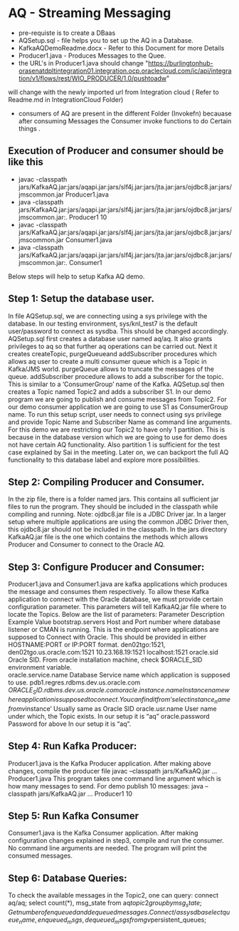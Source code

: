# AQ - Streaming Messaging

 - pre-requiste is to create a DBaas 
 - AQSetup.sql - file helps you to set up the AQ in a Database.
 - KafkaAQDemoReadme.docx  - Refer to this Document for more Details 
 - Producer1.java - Produces Messages to the Quee.
 - the URL's in Producer1.java should change 
  "https://burlingtonhub-orasenatdpltintegration01.integration.ocp.oraclecloud.com/ic/api/integration/v1/flows/rest/WIO_PRODUCER/1.0/pushtoadw"
  
  will change with the newly imported url from Integration cloud ( Refer to Readme.md in IntegrationCloud Folder)
  
 - consumers of AQ are present in the different Folder (Invokefn) becauase after consuming Messages the Consumer invoke functions to do Certain things .
 

## Execution of Producer and consumer should be like this 
- javac  -classpath jars/KafkaAQ.jar:jars/aqapi.jar:jars/slf4j.jar:jars/jta.jar:jars/ojdbc8.jar:jars/jmscommon.jar  Producer1.java
- java  -classpath jars/KafkaAQ.jar:jars/aqapi.jar:jars/slf4j.jar:jars/jta.jar:jars/ojdbc8.jar:jars/jmscommon.jar:.  Producer1 10
- javac  -classpath jars/KafkaAQ.jar:jars/aqapi.jar:jars/slf4j.jar:jars/jta.jar:jars/ojdbc8.jar:jars/jmscommon.jar Consumer1.java
- java  -classpath jars/KafkaAQ.jar:jars/aqapi.jar:jars/slf4j.jar:jars/jta.jar:jars/ojdbc8.jar:jars/jmscommon.jar:. Consumer1
  
Below steps will help to setup Kafka AQ demo.
## Step 1: Setup the database user. 
In file AQSetup.sql, we are connecting using a sys privilege with the database. In our testing environment, sys/knl_test7 is the default user/password to connect as sysdba. This should be changed accordingly. 
AQSetup.sql first creates a database user named aq/aq. It also grants privileges to aq so that further aq operations can be carried out.
Next it creates createTopic, purgeQueueand addSubscriber procedures which allows aq user to create a multi consumer queue which is a Topic in Kafka/JMS world. purgeQueue allows to truncate the messages of the queue. addSubscriber procedure allows to add a subscriber for the topic. This is similar to a ‘ConsumerGroup’ name of the Kafka.
AQSetup.sql then creates a Topic named Topic2 and adds a subscriber S1. 
In our demo program we are going to publish and consume messages from Topic2. For our demo consumer application we are going to use S1 as ConsumerGroup name. 
To run this setup script, user needs to connect using sys privilege and provide Topic Name and Subscriber Name as command line arguments.
For this demo we are restricting our Topic2 to have only 1 partition. This is because in the database version which we are going to use for demo does not have certain AQ functionality. Also partition 1 is sufficient for the test case explained by Sai in the meeting. Later on, we can backport the full AQ functionality to this database label and explore more possibilities.
## Step 2: Compiling Producer and Consumer.
In the zip file, there is a folder named jars. This contains all sufficient jar files to run the program. They should be included in the classpath while compiling and running. 
Note: ojdbc8.jar file is a JDBC Driver jar. In a larger setup where multiple applications are using the common JDBC Driver then, this ojdbc8.jar should not be included in the classpath.
In the jars directory KafkaAQ.jar file is the one which contains the methods which allows Producer and Consumer to connect to the Oracle AQ. 
## Step 3: Configure Producer and Consumer:
Producer1.java and Consumer1.java are kafka applications which produces the message and consumes them respectively. To allow these Kafka application to connect with the Oracle database, we must provide certain configuration parameter. This parameters will tell KafkaAQ.jar file where to locate the Topics.  Below are the list of parameters:
Parameter	Description	Example Value
bootstrap.servers	Host and Port number where database listener or CMAN is running.  This is the endpoint where applications are supposed to Connect with Oracle. This should be provided in either HOSTNAME:PORT or IP:PORT format.	den02tgo:1521,
den02tgo.us.oracle.com:1521
10.23.168.19:1521
localhost:1521
oracle.sid	Oracle SID. From oracle installation machine, check $ORACLE_SID environment variable.	
oracle.service.name	Database Service name which application is supposed to use.	pdb1.regres.rdbms.dev.us.oracle.com
$ORACLE_SID.rdbms.dev.us.oracle.com
oracle.instance.name	Instance name where application is supposed to connect. You can find it from ‘select instance_name from v$instance’	Usually same as Oracle SID
oracle.usr.name	User name under which, the Topic exists. 	In our setup it is “aq”
oracle.password	Password for above	In our setup it is “aq”.

## Step 4: Run Kafka Producer:
Producer1.java is the Kafka Producer application. After making above changes, compile the producer file
javac –classpath jars/KafkaAQ.jar …  Producer1.java 
This program takes one command line argument which is how many messages to send.
For demo publish 10 messages: java –classpath jars/KafkaAQ.jar … Producer1 10 
## Step 5: Run Kafka Consumer
Consumer1.java is the Kafka Consumer application. After making configuration changes explained in step3, compile and run the consumer. No command line arguments are needed. The program will print the consumed messages. 
## Step 6: Database Queries:
To check the available messages in the Topic2, one can query:
connect aq/aq;
select count(*), msg_state from aq$topic2 group by msg_state;
Get number of enqueued and dequeued messages.
Connect / as sysdba
select queue_name, enqueued_msgs, dequeued_msgs from gv$persistent_queues;

